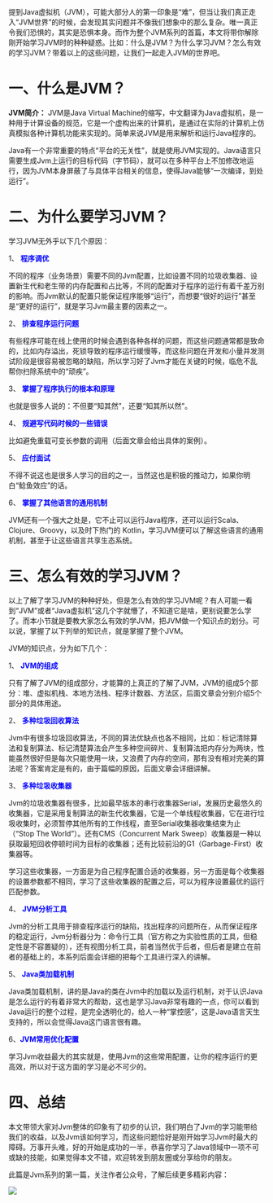 提到Java虚拟机（JVM），可能大部分人的第一印象是“难”，但当让我们真正走入“JVM世界”的时候，会发现其实问题并不像我们想象中的那么复杂。唯一真正令我们恐惧的，其实是恐惧本身。而作为整个JVM系列的首篇，本文将带你解除刚开始学习JVM时的种种疑惑。比如：什么是JVM？为什么学习JVM？怎么有效的学习JVM？带着以上的这些问题，让我们一起走入JVM的世界吧。

# 一、什么是JVM？

**JVM简介：** JVM是Java Virtual Machine的缩写，中文翻译为Java虚拟机，是一种用于计算设备的规范，它是一个虚构出来的计算机，是通过在实际的计算机上仿真模拟各种计算机功能来实现的。简单来说JVM是用来解析和运行Java程序的。

Java有一个非常重要的特点“平台的无关性”，就是使用JVM实现的。Java语言只需要生成Jvm上运行的目标代码（字节码），就可以在多种平台上不加修改地运行，因为JVM本身屏蔽了与具体平台相关的信息，使得Java能够“一次编译，到处运行”。

# 二、为什么要学习JVM？

学习JVM无外乎以下几个原因：

1、 <font color=#0000FF>**程序调优**</font>

不同的程序（业务场景）需要不同的Jvm配置，比如设置不同的垃圾收集器、设置新生代和老生带的内存配置和占比等，不同的配置对于程序的运行有着千差万别的影响。而Jvm默认的配置只能保证程序能够“运行”，而想要“很好的运行”甚至是“更好的运行”，就是学习Jvm最主要的因素之一。

2、 <font color=#0000FF>**排查程序运行问题**</font>

有些程序可能在线上使用的时候会遇到各种各样的问题，而这些问题通常都是致命的，比如内存溢出，死锁导致的程序运行缓慢等，而这些问题在开发和小量并发测试阶段是很容易被忽略的缺陷，所以学习好了Jvm才能在关键的时候，临危不乱帮你扫除系统中的“顽疾”。

3、 <font color=#0000FF>**掌握了程序执行的根本和原理**</font>

也就是很多人说的：不但要“知其然”，还要“知其所以然”。

4、 <font color=#0000FF>**规避写代码时候的一些错误**</font>

比如避免重载可变长参数的调用（后面文章会给出具体的案例）。

5、 <font color=#0000FF>**应付面试**</font>

不得不说这也是很多人学习的目的之一，当然这也是积极的推动力，如果你明白“鲶鱼效应”的话。

6、 <font color=#0000FF>**掌握了其他语言的通用机制**</font>

JVM还有一个强大之处是，它不止可以运行Java程序，还可以运行Scala、Clojure、Groovy，以及时下热门的 Kotlin，学习JVM便可以了解这些语言的通用机制，甚至于让这些语言共享生态系统。

# 三、怎么有效的学习JVM？

以上了解了学习JVM的种种好处，但是怎么有效的学习JVM呢？有人可能一看到“JVM”或者“Java虚拟机”这几个字就懵了，不知道它是啥，更别说要怎么学了。而本小节就是要教大家怎么有效的学JVM，把JVM做一个知识点的划分。可以说，掌握了以下列举的知识点，就是掌握了整个JVM。

JVM的知识点，分为如下几个：

1、 <font color=#0000FF>**JVM的组成**</font>

只有了解了JVM的组成部分，才能算的上真正的了解了JVM，JVM的组成5个部分：堆、虚拟机栈、本地方法栈、程序计数器、方法区，后面文章会分别介绍5个部分的具体用途。

2、 <font color=#0000FF>**多种垃圾回收算法**</font>

Jvm中有很多垃圾回收算法，不同的算法优缺点也各不相同，比如：标记清除算法和复制算法、标记清楚算法会产生多种空间碎片、复制算法把内存分为两块，性能虽然很好但是每次只能使用一块，又浪费了内存的空间，那有没有相对完美的算法呢？答案肯定是有的，由于篇幅的原因，后面文章会详细讲解。

3、 <font color=#0000FF>**多种垃圾收集器**</font>

Jvm的垃圾收集器有很多，比如最早版本的串行收集器Serial，发展历史最悠久的收集器，它是采用复制算法的新生代收集器，它是一个单线程收集器，它在进行垃圾收集时，必须暂停其他所有的工作线程，直至Serial收集器收集结束为止（“Stop The World”）。还有CMS（Concurrent Mark Sweep）收集器是一种以获取最短回收停顿时间为目标的收集器；还有比较前沿的G1（Garbage-First）收集器等。

学习这些收集器，一方面是为自己程序配置合适的收集器，另一方面是每个收集器的设置参数都不相同，学习了这些收集器的配置之后，可以为程序设置最优的运行匹配参数。

4、 <font color=#0000FF>**JVM分析工具**</font>

Jvm的分析工具用于排查程序运行的缺陷，找出程序的问题所在，从而保证程序的稳定运行，Jvm分析器分为：命令行工具（官方称之为实验性质的工具，但稳定性是不容置疑的），还有视图分析工具，前者当然优于后者，但后者是建立在前者的基础上的，本系列后面会详细的把每个工具进行深入的讲解。

5、 <font color=#0000FF>**Java类加载机制**</font>

Java类加载机制，讲的是Java的类在Jvm中的加载以及运行机制，对于认识Java是怎么运行的有着非常大的帮助，这也是学习Java非常有趣的一点，你可以看到Java运行的整个过程，是完全透明化的，给人一种“掌控感”，这是Java语言天生支持的，所以会觉得Java这门语言很有趣。

6、<font color=#0000FF>**JVM常用优化配置**</font>

学习Jvm收益最大的其实就是，使用Jvm的这些常用配置，让你的程序运行的更高效，所以对于这方面的学习是必不可少的。

# 四、总结

本文带领大家对Jvm整体的印象有了初步的认识，我们明白了Jvm的学习能带给我们的收益，以及Jvm该如何学习，而这些问题恰好是刚开始学习Jvm时最大的障碍。万事开头难，好的开始是成功的一半，恭喜你学习了Java领域中一项不可或缺的技能，如果觉得本文不错，欢迎转发到朋友圈或分享给你的朋友。

此篇是Jvm系列的第一篇，关注作者公众号，了解后续更多精彩内容：

![](http://icdn.apigo.cn/myinfo/gognzhonghao.jpg)

